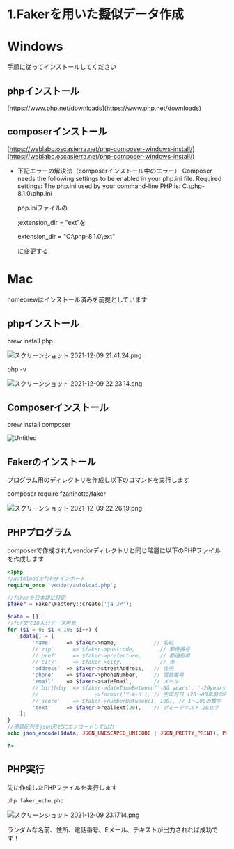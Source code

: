 # 1.Fakerを用いた擬似データ作成

# Windows

手順に従ってインストールしてください

## phpインストール

[https://www.php.net/downloads](https://www.php.net/downloads)

## composerインストール

[https://weblabo.oscasierra.net/php-composer-windows-install/](https://weblabo.oscasierra.net/php-composer-windows-install/)

- 下記エラーの解決法（composerインストール中のエラー）
Composer needs the following settings to be enabled in your php.ini file.
Required settings:
The php.ini used by your command-line PHP is: C:\php-8.1.0\php.ini
    
    php.iniファイルの
    
    ;extension_dir = "ext"を
    
    extension_dir = "C:\php-8.1.0\ext"
    
    に変更する
    

# Mac

homebrewはインストール済みを前提としています

## phpインストール

brew install php

![スクリーンショット 2021-12-09 21.41.24.png](1%20Faker%E3%82%92%E7%94%A8%E3%81%84%E3%81%9F%E6%93%AC%E4%BC%BC%E3%83%86%E3%82%99%E3%83%BC%E3%82%BF%E4%BD%9C%E6%88%90%20b766baca56034008ba830b4879d3a0e2/%E3%82%B9%E3%82%AF%E3%83%AA%E3%83%BC%E3%83%B3%E3%82%B7%E3%83%A7%E3%83%83%E3%83%88_2021-12-09_21.41.24.png)

php -v

![スクリーンショット 2021-12-09 22.23.14.png](1%20Faker%E3%82%92%E7%94%A8%E3%81%84%E3%81%9F%E6%93%AC%E4%BC%BC%E3%83%86%E3%82%99%E3%83%BC%E3%82%BF%E4%BD%9C%E6%88%90%20b766baca56034008ba830b4879d3a0e2/%E3%82%B9%E3%82%AF%E3%83%AA%E3%83%BC%E3%83%B3%E3%82%B7%E3%83%A7%E3%83%83%E3%83%88_2021-12-09_22.23.14.png)

## Composerインストール

brew install composer

![Untitled](1%20Faker%E3%82%92%E7%94%A8%E3%81%84%E3%81%9F%E6%93%AC%E4%BC%BC%E3%83%86%E3%82%99%E3%83%BC%E3%82%BF%E4%BD%9C%E6%88%90%20b766baca56034008ba830b4879d3a0e2/Untitled.png)

## Fakerのインストール

プログラム用のディレクトリを作成し以下のコマンドを実行します

composer require fzaninotto/faker

![スクリーンショット 2021-12-09 22.26.19.png](1%20Faker%E3%82%92%E7%94%A8%E3%81%84%E3%81%9F%E6%93%AC%E4%BC%BC%E3%83%86%E3%82%99%E3%83%BC%E3%82%BF%E4%BD%9C%E6%88%90%20b766baca56034008ba830b4879d3a0e2/%E3%82%B9%E3%82%AF%E3%83%AA%E3%83%BC%E3%83%B3%E3%82%B7%E3%83%A7%E3%83%83%E3%83%88_2021-12-09_22.26.19.png)

## PHPプログラム

composerで作成されたvendorディレクトリと同じ階層に以下のPHPファイルを作成します

```php
<?php
//autoloadでfakerインポート
require_once 'vendor/autoload.php';

//fakerを日本語に設定
$faker = Faker\Factory::create('ja_JP');

$data = [];
//for文で10人分データ用意
for ($i = 0; $i < 10; $i++) {
	$data[] = [
		'name'     => $faker->name,            // 名前
		//'zip'      => $faker->postcode,        // 郵便番号
		//'pref'     => $faker->prefecture,      // 都道府県
		//'city'     => $faker->city,            // 市
		'address'  => $faker->streetAddress,   // 住所
		'phone'    => $faker->phoneNumber,     // 電話番号
		'email'    => $faker->safeEmail,       // メール
		//'birthday' => $faker->dateTimeBetween('-80 years', '-20years')
		//					->format('Y-m-d'), // 生年月日 (20〜80年前の日付)
		//'score'    => $faker->numberBetween(1, 100), // 1〜100の数字
		'text'     => $faker->realText(20),    // ダミーテキスト 20文字
	];
}
//連装配列をjson形式にエンコードして出力
echo json_encode($data, JSON_UNESCAPED_UNICODE | JSON_PRETTY_PRINT), PHP_EOL;

?>
```

## PHP実行

先に作成したPHPファイルを実行します

```bash
php faker_echo.php
```

![スクリーンショット 2021-12-09 23.17.14.png](1%20Faker%E3%82%92%E7%94%A8%E3%81%84%E3%81%9F%E6%93%AC%E4%BC%BC%E3%83%86%E3%82%99%E3%83%BC%E3%82%BF%E4%BD%9C%E6%88%90%20b766baca56034008ba830b4879d3a0e2/%E3%82%B9%E3%82%AF%E3%83%AA%E3%83%BC%E3%83%B3%E3%82%B7%E3%83%A7%E3%83%83%E3%83%88_2021-12-09_23.17.14.png)

ランダムな名前、住所、電話番号、Eメール、テキストが出力されれば成功です！